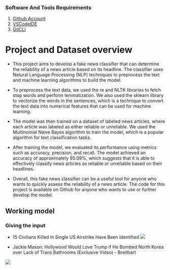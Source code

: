 ### Software And Tools Requirements

1. [Github Account](https://github.com)
2. [VSCodeIDE](https://code.visualstudio.com/)
3. [GitCLI](https://git-scm.com/book/en/v2/Getting-Started-The-Command-Line)

# Project and Dataset overview
* This project aims to develop a fake news classifier that can determine the reliability of a news article based on its headline. The classifier uses Natural Language Processing (NLP) techniques to preprocess the text and machine learning algorithms to build the model.

* To preprocess the text data, we used the re and NLTK libraries to fetch stop words and perform lemmatization. We also used the sklearn library to vectorize the words in the sentences, which is a technique to convert the text data into numerical features that can be used for machine learning.

* The model was then trained on a dataset of labeled news articles, where each article was labeled as either reliable or unreliable. We used the Multinomial Naive Bayes algorithm to train the model, which is a popular algorithm for text classification tasks.

* After training the model, we evaluated its performance using metrics such as accuracy, precision, and recall. The model achieved an accuracy of approximately 95.09%, which suggests that it is able to effectively classify news articles as reliable or unreliable based on their headlines.

- Overall, this fake news classifier can be a useful tool for anyone who wants to quickly assess the reliability of a news article. The code for this project is available on Github for anyone who wants to use or further develop the model.

## Working model 
### Giving the input 
* 15 Civilians Killed In Single US Airstrike Have Been Identified
![](https://github.com/Lak2k1/fkpred/blob/main/1.gif)


* Jackie Mason: Hollywood Would Love Trump if He Bombed North Korea over Lack of Trans Bathrooms (Exclusive Video) - Breitbart


![](https://github.com/Lak2k1/fkpred/blob/main/2.gif)
